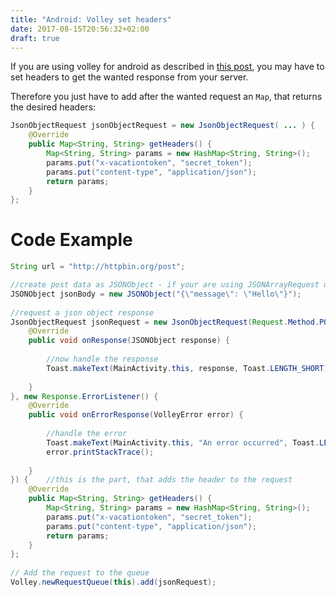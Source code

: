```yaml
---
title: "Android: Volley set headers"
date: 2017-08-15T20:56:32+02:00
draft: true
---
```

If you are using volley for android as described in [this post](../get-started-with-volley/), you may have to set headers to get the wanted response from your server.

Therefore you just have to add after the wanted request an <code>Map</code>, that returns the desired headers:
~~~java
JsonObjectRequest jsonObjectRequest = new JsonObjectRequest( ... ) {
    @Override
    public Map<String, String> getHeaders() {
        Map<String, String> params = new HashMap<String, String>();
        params.put("x-vacationtoken", "secret_token");
        params.put("content-type", "application/json");
        return params;
    }
};
~~~

# Code Example
~~~java
String url = "http://httpbin.org/post";

//create post data as JSONObject - if your are using JSONArrayRequest use obviously an JSONArray :)
JSONObject jsonBody = new JSONObject("{\"message\": \"Hello\"}");
 
//request a json object response
JsonObjectRequest jsonRequest = new JsonObjectRequest(Request.Method.POST, url, jsonBody, new Response.Listener<JSONObject>() {
    @Override
    public void onResponse(JSONObject response) {
 
        //now handle the response
        Toast.makeText(MainActivity.this, response, Toast.LENGTH_SHORT).show();
 
    }
}, new Response.ErrorListener() {
    @Override
    public void onErrorResponse(VolleyError error) {
         
        //handle the error
        Toast.makeText(MainActivity.this, "An error occurred", Toast.LENGTH_SHORT).show();
        error.printStackTrace();
 
    }
}) {	//this is the part, that adds the header to the request
    @Override
    public Map<String, String> getHeaders() {
        Map<String, String> params = new HashMap<String, String>();
        params.put("x-vacationtoken", "secret_token");
        params.put("content-type", "application/json");
        return params;
    }
};
 
// Add the request to the queue
Volley.newRequestQueue(this).add(jsonRequest);
~~~